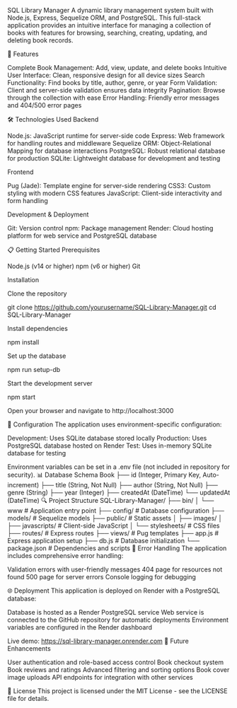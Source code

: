 SQL Library Manager
A dynamic library management system built with Node.js, Express, Sequelize ORM, and PostgreSQL. This full-stack application provides an intuitive interface for managing a collection of books with features for browsing, searching, creating, updating, and deleting book records.

🌟 Features

Complete Book Management: Add, view, update, and delete books
Intuitive User Interface: Clean, responsive design for all device sizes
Search Functionality: Find books by title, author, genre, or year
Form Validation: Client and server-side validation ensures data integrity
Pagination: Browse through the collection with ease
Error Handling: Friendly error messages and 404/500 error pages

🛠️ Technologies Used
Backend

Node.js: JavaScript runtime for server-side code
Express: Web framework for handling routes and middleware
Sequelize ORM: Object-Relational Mapping for database interactions
PostgreSQL: Robust relational database for production
SQLite: Lightweight database for development and testing

Frontend

Pug (Jade): Template engine for server-side rendering
CSS3: Custom styling with modern CSS features
JavaScript: Client-side interactivity and form handling

Development & Deployment

Git: Version control
npm: Package management
Render: Cloud hosting platform for web service and PostgreSQL database

📋 Getting Started
Prerequisites

Node.js (v14 or higher)
npm (v6 or higher)
Git

Installation

Clone the repository

git clone https://github.com/yourusername/SQL-Library-Manager.git
cd SQL-Library-Manager

Install dependencies

npm install

Set up the database

npm run setup-db

Start the development server

npm start

Open your browser and navigate to http://localhost:3000

🔧 Configuration
The application uses environment-specific configuration:

Development: Uses SQLite database stored locally
Production: Uses PostgreSQL database hosted on Render
Test: Uses in-memory SQLite database for testing

Environment variables can be set in a .env file (not included in repository for security).
📊 Database Schema
Book
├── id (Integer, Primary Key, Auto-increment)
├── title (String, Not Null)
├── author (String, Not Null)
├── genre (String)
├── year (Integer)
├── createdAt (DateTime)
└── updatedAt (DateTime)
🔍 Project Structure
SQL-Library-Manager/
├── bin/
│ └── www # Application entry point
├── config/ # Database configuration
├── models/ # Sequelize models
├── public/ # Static assets
│ ├── images/
│ ├── javascripts/ # Client-side JavaScript
│ └── stylesheets/ # CSS files
├── routes/ # Express routes
├── views/ # Pug templates
├── app.js # Express application setup
├── db.js # Database initialization
└── package.json # Dependencies and scripts
🔐 Error Handling
The application includes comprehensive error handling:

Validation errors with user-friendly messages
404 page for resources not found
500 page for server errors
Console logging for debugging

🌐 Deployment
This application is deployed on Render with a PostgreSQL database:

Database is hosted as a Render PostgreSQL service
Web service is connected to the GitHub repository for automatic deployments
Environment variables are configured in the Render dashboard

Live demo: https://sql-library-manager.onrender.com
🚀 Future Enhancements

User authentication and role-based access control
Book checkout system
Book reviews and ratings
Advanced filtering and sorting options
Book cover image uploads
API endpoints for integration with other services

📝 License
This project is licensed under the MIT License - see the LICENSE file for details.
